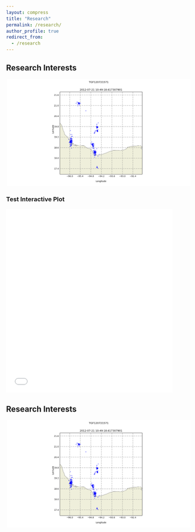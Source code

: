 ```yaml
---
layout: compress
title: "Research"
permalink: /research/
author_profile: true
redirect_from:
  - /research
---
```


## Research Interests
<div style="text-align:center"><img src="../images/map.gif"  style="width: 500px;"/></div>


### Test Interactive Plot
<iframe src="../files/flowers.html"
    sandbox="allow-same-origin allow-scripts"
    width="90%"
    height="500"
    scrolling="yes"
    seamless="seamless"
    frameborder="0">
</iframe>

## Research Interests
<div style="text-align:center"><img src="../images/map.gif"  style="width: 500px;"/></div>
